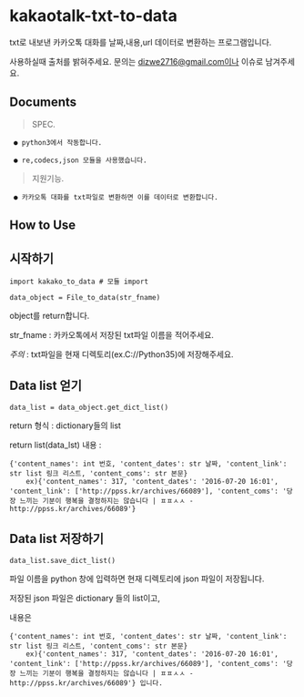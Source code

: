 # kakaotalk-txt-to-data
txt로 내보낸 카카오톡 대화를 날짜,내용,url 데이터로 변환하는 프로그램입니다.

사용하실때 출처를 밝혀주세요.
문의는 dizwe2716@gmail.com이나 이슈로 남겨주세요.


Documents
-------------
>SPEC.

	 ● python3에서 작동합니다.

	 ● re,codecs,json 모듈을 사용했습니다.
	
>지원기능.
	
 	 ● 카카오톡 대화를 txt파일로 변환하면 이를 데이터로 변환합니다.
  
How to Use
-------------

시작하기
-------------
    import kakako_to_data # 모듈 import 
	
    data_object = File_to_data(str_fname) 
  
object를 return합니다.
	
str_fname : 카카오톡에서 저장된 txt파일 이름을 적어주세요.
  
*주의* : txt파일을 현재 디렉토리(ex.C://Python35)에 저장해주세요.  
  
Data list 얻기 
-------------
    data_list = data_object.get_dict_list()
		
return 형식 : dictionary들의 list

return list(data_lst) 내용 : 

    {'content_names': int 번호, 'content_dates': str 날짜, 'content_link': str list 링크 리스트, 'content_coms': str 본문}
		ex){'content_names': 317, 'content_dates': '2016-07-20 16:01', 'content_link': ['http://ppss.kr/archives/66089'], 'content_coms': '당장 느끼는 기분이 행복을 결정하지는 않습니다 | ㅍㅍㅅㅅ - http://ppss.kr/archives/66089'}
  
Data list 저장하기
-------------
    data_list.save_dict_list()
		
파일 이름을 python 창에 입력하면 현재 디렉토리에 json 파일이 저장됩니다.

저장된 json 파일은 dictionary 들의 list이고,

내용은

    {'content_names': int 번호, 'content_dates': str 날짜, 'content_link': str list 링크 리스트, 'content_coms': str 본문}
		ex){'content_names': 317, 'content_dates': '2016-07-20 16:01', 'content_link': ['http://ppss.kr/archives/66089'], 'content_coms': '당장 느끼는 기분이 행복을 결정하지는 않습니다 | ㅍㅍㅅㅅ - http://ppss.kr/archives/66089'} 입니다.
  
